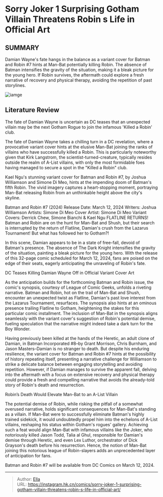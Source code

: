 # Sorry Joker 1 Surprising Gotham Villain Threatens Robin s Life in Official Art


## SUMMARY 



  Damian Wayne&#39;s fate hangs in the balance as a variant cover for Batman and Robin #7 hints at Man-Bat potentially killing Robin.   The absence of Batman intensifies the gravity of the situation, making it a bleak picture for the young hero.   If Robin survives, the aftermath could explore a fresh narrative of recovery and physical therapy, avoiding the repetition of past storylines.  

![iamge](https://static1.srcdn.com/wordpress/wp-content/uploads/2023/12/robin-damian-wayne-free-falling-towards-the-streets-of-gotham-cropped-batman-and-robin-7.jpg)

## Literature Review

The fate of Damian Wayne is uncertain as DC teases that an unexpected villain may be the next Gotham Rogue to join the infamous &#39;Killed a Robin&#39; club.




The fate of Damian Wayne takes a chilling turn in a DC revelation, where a provocative variant cover hints at the elusive Man-Bat joining the ranks of villains who have successfully killed a Robin. This is particularly noteworthy given that Kirk Langstrom, the scientist-turned-creature, typically resides outside the realm of A-List villains, with only the most formidable foes having managed to secure a spot in the &#34;Killed a Robin&#34; club.




Kael Ngu&#39;s stunning variant cover for Batman and Robin #7, by Joshua Williamson and Simone Di Meo, hints at the impending doom of Batman&#39;s fifth Robin. The vivid imagery captures a heart-stopping moment, portraying Man-Bat releasing Robin from an unthinkable height above the city&#39;s skyline.

 Batman and Robin #7 (2024)                 Release Date:  March 12, 2024    Writers:  Joshua Williamson    Artists:  Simone Di Meo    Cover Artist:  Simone Di Meo    Variant Covers:  Derrick Chew, Simone Bianchi &amp; Kael Ngu   FLATLINE RETURNS! Batman and Robin are on the hunt for Man-Bat and Shush, but their search is interrupted by the return of Flatline, Damian&#39;s crush from the Lazarus Tournament! But what has followed her to Gotham?!   



In this scene, Damian appears to be in a state of free-fall, devoid of Batman&#39;s presence. The absence of The Dark Knight intensifies the gravity of the situation, painting a bleak picture for the young hero. With the release of this 32-page comic scheduled for March 12, 2024, fans are poised on the edge of their seats, eagerly anticipating the unraveling of Robin&#39;s fate.





 DC Teases Killing Damian Wayne Off in Official Variant Cover Art 


          

​As the anticipation builds for the forthcoming Batman and Robin issue, the comic&#39;s synopsis, courtesy of League of Comic Geeks, unfolds a riveting narrative. Batman and Robin, hot on the trail of Man-Bat and Shush, encounter an unexpected twist as Flatline, Damian&#39;s past love interest from the Lazarus Tournament, resurfaces. The synopsis also hints at an ominous presence trailing Flatline to Gotham, heightening the stakes for this particular comic installment. The inclusion of Man-Bat in the synopsis aligns seamlessly with the variant cover&#39;s suggestion of Robin&#39;s potential demise, fueling speculation that the narrative might indeed take a dark turn for the Boy Wonder.

Having previously been killed at the hands of the Heretic, an adult clone of Damian, in Batman Incorporated #8–by Grant Morrison, Chris Burnham, and Jason Masters–Damian is no stranger to death. But despite his enduring resilience, the variant cover for Batman and Robin #7 hints at the possibility of history repeating itself, presenting a narrative challenge for Williamson to strike a delicate balance between engaging storytelling and avoiding repetition. However, if Damian manages to survive the apparent fall, delving into the aftermath with a focus on extensive recovery and physical therapy could provide a fresh and compelling narrative that avoids the already-told story of Robin&#39;s death and resurrection. 






 Robin’s Death Would Elevate Man-Bat to an A-List Villain 
          

The potential demise of Robin, while risking the pitfall of a somewhat overused narrative, holds significant consequences for Man-Bat&#39;s standing as a villain. If Man-Bat were to successfully eliminate Batman&#39;s highly trained sidekick, it would undoubtedly propel him into the echelons of A-List villains, reshaping his status within Gotham&#39;s rogues&#39; gallery. Achieving such a feat would align Man-Bat with infamous villains like the Joker, who notoriously killed Jason Todd, Talia al Ghul, responsible for Damian&#39;s demise through Heretic, and even Lex Luthor, orchestrator of Dick Grayson&#39;s death before his resurrection. Hence, the notion of Man-Bat joining this notorious league of Robin-slayers adds an unprecedented layer of anticipation for fans.




Batman and Robin #7 will be available from DC Comics on March 12, 2024.



---

> Author: [Ella](https://instagram.hk.cn/)  
> URL: https://instagram.hk.cn/comics/sorry-joker-1-surprising-gotham-villain-threatens-robin-s-life-in-official-art/  

